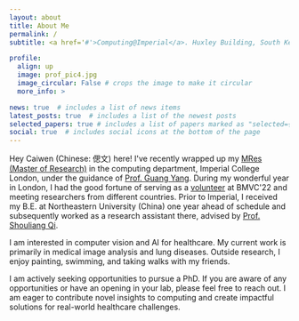 ```yaml
---
layout: about
title: About Me
permalink: /
subtitle: <a href='#'>Computing@Imperial</a>. Huxley Building, South Kensington Campus.

profile:
  align: up
  image: prof_pic4.jpg
  image_circular: False # crops the image to make it circular
  more_info: >

news: true  # includes a list of news items
latest_posts: true  # includes a list of the newest posts
selected_papers: true # includes a list of papers marked as "selected={true}"
social: true  # includes social icons at the bottom of the page
---
```


Hey Caiwen (Chinese: 偲文) here! I've recently wrapped up my [MRes (Master of Research)](https://www.imperial.ac.uk/computing/prospective-students/pg/mres-artificial-intelligence-and-machine-learning/) in the computing department, Imperial College London, under the guidance of [Prof. Guang Yang](https://www.imperial.ac.uk/people/g.yang). During my wonderful year in London, I had the good fortune of serving as a [volunteer](https://bmvc2022.org/people/volunteers/) at BMVC'22 and meeting researchers from different countries. Prior to Imperial, I received my B.E. at Northeastern University (China) one year ahead of schedule and subsequently worked as a research assistant there, advised by [Prof. Shouliang Qi](https://www.researchgate.net/profile/Shouliang-Qi).

I am interested in computer vision and AI for healthcare. My current work is primarily in medical image analysis and lung diseases. Outside research, I enjoy painting, swimming, and taking walks with my friends.

<span class="highlight-text">I am actively seeking opportunities to pursue a PhD.</span> If you are aware of any opportunities or have an opening in your lab, please feel free to reach out. I am eager to contribute novel insights to computing and create impactful solutions for real-world healthcare challenges.
